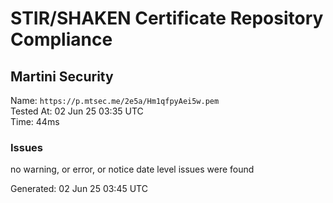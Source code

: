 # STIR/SHAKEN Certificate Repository Compliance

## Martini Security

Name: `https://p.mtsec.me/2e5a/Hm1qfpyAei5w.pem`\
Tested At: 02 Jun 25 03:35 UTC\
Time: 44ms

### Issues

no warning, or error, or notice date level issues were found

Generated: 02 Jun 25 03:45 UTC